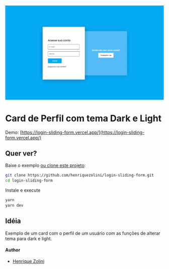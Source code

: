 ![repo-banner](https://raw.githubusercontent.com/henriquezolini/login-sliding-form/master/cover.gif)

# Card de Perfil com tema Dark e Light

Demo: [https://login-sliding-form.vercel.app/](https://login-sliding-form.vercel.app/)

## Quer ver?

Baixe o exemplo [ou clone este projeto](https://github.com/henriquezolini/login-sliding-form.git):

```bash
git clone https://github.com/henriquezolini/login-sliding-form.git
cd login-sliding-form
```

Instale e execute

```bash
yarn
yarn dev
```

## Idéia

Exemplo de um card com o perfil de um usuário com as funções de alterar tema para dark e light.

#### Author

- [Henrique Zolini](https://instagram.com/henriquezolini)
